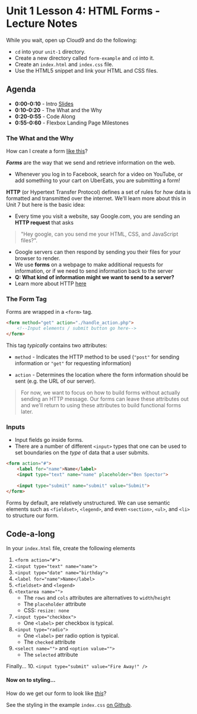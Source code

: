 # Unit 1 Lesson 4: HTML Forms - Lecture Notes

While you wait, open up Cloud9 and do the following:
* `cd` into your `unit-1` directory.
* Create a new directory called `form-example` and `cd` into it.
* Create an `index.html` and `index.css` file.
* Use the HTML5 snippet and link your HTML and CSS files.

## Agenda

* **0:00-0:10** - Intro [Slides](https://docs.google.com/presentation/d/1n866k4TfpurI_w2Tea3B0Al4f1ScIFsACvpg5QtoTfE/edit#slide=id.g164868a7e6d_0_231)
* **0:10-0:20** - The What and the Why
* **0:20-0:55** - Code Along
* **0:55-0:60** - Flexbox Landing Page Milestones

### The What and the Why

How can I create a form [like this](https://codepen.io/freeCodeCamp/full/VPaoNP)?

**_Forms_** are the way that we send and retrieve information on the web.
* Whenever you log in to Facebook, search for a video on YouTube, or add something to your cart on UberEats, you are submitting a form!

**HTTP** (or Hypertext Transfer Protocol) defines a set of rules for _how_ data is formatted and transmitted over the internet. We'll learn more about this in Unit 7 but here is the basic idea:
* Every time you visit a website, say Google.com, you are sending an **HTTP request** that asks 
> "Hey google, can you send me your HTML, CSS, and JavaScript files?". 

* Google servers can then respond by sending you their files for your browser to render.
* We use **forms** on a webpage to make additional requests for information, or if we need to send information back to the server
* **Q: What kind of information might we want to send to a server?**
* Learn more about HTTP [here](https://www.youtube.com/watch?v=kBXQZMmiA4s)

### The Form Tag

Forms are wrapped in a `<form>` tag. 

```html
<form method="get" action="./handle_action.php">
    <!--Input elements / submit button go here-->
</form>
```

This tag _typically_ contains two attributes:
* `method` - Indicates the HTTP method to be used (`"post"` for sending information or `"get"` for requesting information)

* `action` - Determines the location where the form information should be sent (e.g. the URL of our server).
   
> For now, we want to focus on how to build forms without actually sending an HTTP message. Our forms can leave these attributes out and we'll return to using these attributes to build functional forms later. 

### Inputs

* Input fields go inside forms.
* There are a number of different `<input>` types that one can be used to set boundaries on the *type* of data that a user submits.


```html
<form action="#">
    <label for="name">Name</label>
    <input type="text" name="name" placeholder="Ben Spector">
    
    <input type="submit" name="submit" value="Submit">
</form>
```


Forms by default, are relatively unstructured. We can use semantic elements such as `<fieldset>`, `<legend>`, and even `<section>`, `<ul>`, and `<li>` to structure our form.

## Code-a-long

In your `index.html` file, create the following elements

1. `<form action="#">`
2. `<input type="text" name="name">`
3. `<input type="date" name="birthday">`
4. `<label for="name">Name</label>`
5. `<fieldset>` and `<legend>`
6. `<textarea name="">`
    * The `rows` and `cols` attributes are alternatives to `width`/`height`
    * The `placeholder` attribute
    * CSS: `resize: none`
7. `<input type="checkbox">`
    * One `<label>` per checkbox is typical.
8. `<input type="radio">`
    * One `<label>` per radio option is typical.
    * The `checked` attribute
9. `<select name="">` and `<option value="">`
    * The `selected` attribute 

Finally...
10. `<input type="submit" value="Fire Away!" />`

#### Now on to styling...
How do we get our form to look like [_this_](https://codepen.io/freeCodeCamp/full/VPaoNP)?

See the styling in the example `index.css` [on Github](https://github.com/The-Marcy-Lab-School/Fall-2022-Curriculum-BMC/blob/main/se-unit-1/lesson-4-forms/example/index.css).
